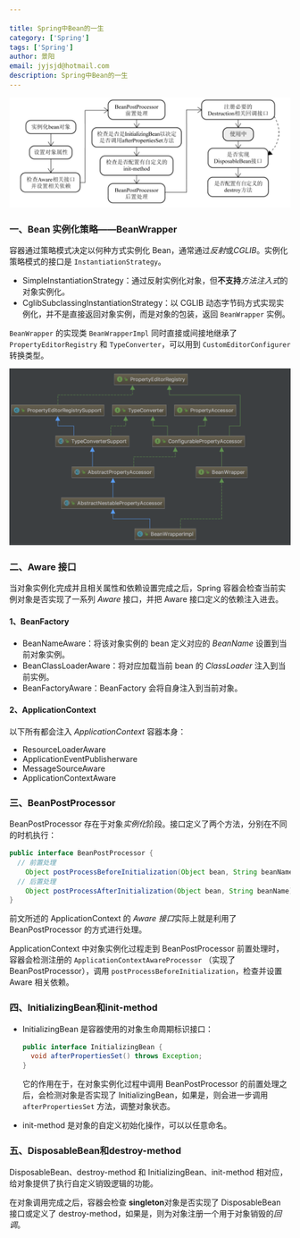 ```yaml
---

title: Spring中Bean的一生
category: ['Spring']
tags: ['Spring']
author: 景阳
email: jyjsjd@hotmail.com
description: Spring中Bean的一生
---
```


![bean](/assets/img/bean.png)

### 一、Bean 实例化策略——BeanWrapper
容器通过策略模式决定以何种方式实例化 Bean，通常通过*反射*或*CGLIB*。实例化策略模式的接口是 `InstantiationStrategy`。

* SimpleInstantiationStrategy：通过反射实例化对象，但**不支持***方法注入式*的对象实例化。
* CglibSubclassingInstantiationStrategy：以 CGLIB 动态字节码方式实现实例化，并不是直接返回对象实例，而是对象的包装，返回 `BeanWrapper` 实例。

`BeanWrapper` 的实现类 `BeanWrapperImpl` 同时直接或间接地继承了 `PropertyEditorRegistry` 和 `TypeConverter`，可以用到 `CustomEditorConfigurer` 转换类型。

![beanwrapper](/assets/img/beanwrapper.png)

### 二、Aware 接口
当对象实例化完成并且相关属性和依赖设置完成之后，Spring 容器会检查当前实例对象是否实现了一系列 *Aware* 接口，并把 Aware 接口定义的依赖注入进去。

#### 1、BeanFactory
* BeanNameAware：将该对象实例的 bean 定义对应的 *BeanName* 设置到当前对象实例。
* BeanClassLoaderAware：将对应加载当前 bean 的 *ClassLoader* 注入到当前实例。
* BeanFactoryAware：BeanFactory 会将自身注入到当前对象。

#### 2、ApplicationContext
以下所有都会注入 *ApplicationContext* 容器本身：
* ResourceLoaderAware
* ApplicationEventPublisherware
* MessageSourceAware
* ApplicationContextAware

### 三、BeanPostProcessor
BeanPostProcessor 存在于对象*实例化*阶段。接口定义了两个方法，分别在不同的时机执行：

```java
public interface BeanPostProcessor {
  // 前置处理
	Object postProcessBeforeInitialization(Object bean, String beanName) throws BeansException;
  // 后置处理
	Object postProcessAfterInitialization(Object bean, String beanName) throws BeansException;
}
```

前文所述的 ApplicationContext 的 *Aware 接口*实际上就是利用了 BeanPostProcessor 的方式进行处理。

ApplicationContext 中对象实例化过程走到 BeanPostProcessor 前置处理时，容器会检测注册的 `ApplicationContextAwareProcessor` （实现了 BeanPostProcessor），调用 `postProcessBeforeInitialization`，检查并设置 Aware 相关依赖。

### 四、InitializingBean和init-method
* InitializingBean 是容器使用的对象生命周期标识接口：

  ```java
  public interface InitializingBean { 
    void afterPropertiesSet() throws Exception; 
  }
  ```

  它的作用在于，在对象实例化过程中调用 BeanPostProcessor 的前置处理之后，会检测对象是否实现了 InitializingBean，如果是，则会进一步调用 `afterPropertiesSet` 方法，调整对象状态。

* init-method 是对象的自定义初始化操作，可以以任意命名。 

### 五、DisposableBean和destroy-method
DisposableBean、destroy-method 和 InitializingBean、init-method 相对应，给对象提供了执行自定义销毁逻辑的功能。

在对象调用完成之后，容器会检查 **singleton**对象是否实现了 DisposableBean 接口或定义了 destroy-method，如果是，则为对象注册一个用于对象销毁的*回调*。
